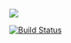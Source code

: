 <a href="https://codeclimate.com/github/Anaesthesia13/project-lvl1-s478/maintainability"><img src="https://api.codeclimate.com/v1/badges/81d90268ce83a1e2b429/maintainability" /></a>

[![Build Status](https://travis-ci.org/Anaesthesia13/project-lvl1-s478.svg?branch=master)](https://travis-ci.org/Anaesthesia13/project-lvl1-s478)

